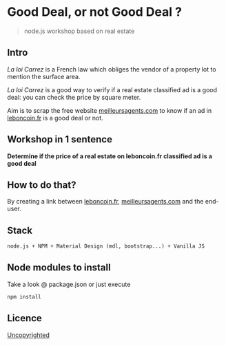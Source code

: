 # Good Deal, or not Good Deal ?

> node.js workshop based on real estate

## Intro

*La loi Carrez* is a French law which obliges the vendor of a property lot to mention the surface area.

*La loi Carrez* is a good way to verify if a real estate classified ad is a good deal: you can check the price by square meter.

Aim is to scrap the free website [meilleursagents.com](https://www.meilleursagents.com/) to know if an ad in [leboncoin.fr](http://www.leboncoin.fr/) is a good deal or not.

## Workshop in 1 sentence

**Determine if the price of a real estate on leboncoin.fr classified ad is a good deal**

## How to do that?

By creating a link between [leboncoin.fr](http://www.leboncoin.fr/), [meilleursagents.com](https://www.meilleursagents.com) and the end-user.

## Stack

```txt
node.js + NPM + Material Design (mdl, bootstrap...) + Vanilla JS
```

## Node modules to install

Take a look @ package.json or just execute
```txt
npm install
```

## Licence

[Uncopyrighted](http://zenhabits.net/uncopyright/)
